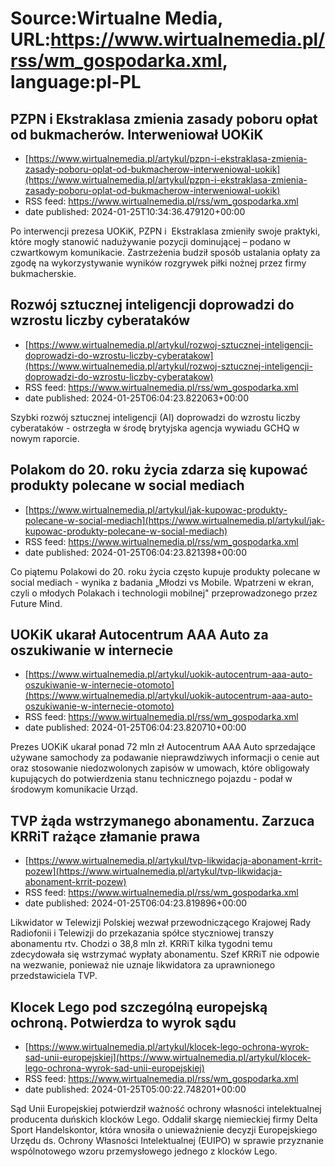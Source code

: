 # Source:Wirtualne Media, URL:https://www.wirtualnemedia.pl/rss/wm_gospodarka.xml, language:pl-PL

## PZPN i Ekstraklasa zmienia zasady poboru opłat od bukmacherów. Interweniował UOKiK
 - [https://www.wirtualnemedia.pl/artykul/pzpn-i-ekstraklasa-zmienia-zasady-poboru-oplat-od-bukmacherow-interweniowal-uokik](https://www.wirtualnemedia.pl/artykul/pzpn-i-ekstraklasa-zmienia-zasady-poboru-oplat-od-bukmacherow-interweniowal-uokik)
 - RSS feed: https://www.wirtualnemedia.pl/rss/wm_gospodarka.xml
 - date published: 2024-01-25T10:34:36.479120+00:00

Po interwencji prezesa UOKiK, PZPN i  Ekstraklasa zmieniły swoje praktyki, które mogły stanowić nadużywanie pozycji dominującej – podano w czwartkowym komunikacie. Zastrzeżenia budził sposób ustalania opłaty za zgodę na wykorzystywanie wyników rozgrywek piłki nożnej przez firmy bukmacherskie.

## Rozwój sztucznej inteligencji doprowadzi do wzrostu liczby cyberataków
 - [https://www.wirtualnemedia.pl/artykul/rozwoj-sztucznej-inteligencji-doprowadzi-do-wzrostu-liczby-cyberatakow](https://www.wirtualnemedia.pl/artykul/rozwoj-sztucznej-inteligencji-doprowadzi-do-wzrostu-liczby-cyberatakow)
 - RSS feed: https://www.wirtualnemedia.pl/rss/wm_gospodarka.xml
 - date published: 2024-01-25T06:04:23.822063+00:00

Szybki rozwój sztucznej inteligencji (AI) doprowadzi do wzrostu liczby cyberataków - ostrzegła w środę brytyjska agencja wywiadu GCHQ w nowym raporcie.

## Polakom do 20. roku życia zdarza się kupować produkty polecane w social mediach
 - [https://www.wirtualnemedia.pl/artykul/jak-kupowac-produkty-polecane-w-social-mediach](https://www.wirtualnemedia.pl/artykul/jak-kupowac-produkty-polecane-w-social-mediach)
 - RSS feed: https://www.wirtualnemedia.pl/rss/wm_gospodarka.xml
 - date published: 2024-01-25T06:04:23.821398+00:00

Co piątemu Polakowi do 20. roku życia często kupuje produkty polecane w social mediach - wynika z badania „Młodzi vs Mobile. Wpatrzeni w ekran, czyli o młodych Polakach i technologii mobilnej" przeprowadzonego przez Future Mind.

## UOKiK ukarał Autocentrum AAA Auto za oszukiwanie w internecie
 - [https://www.wirtualnemedia.pl/artykul/uokik-autocentrum-aaa-auto-oszukiwanie-w-internecie-otomoto](https://www.wirtualnemedia.pl/artykul/uokik-autocentrum-aaa-auto-oszukiwanie-w-internecie-otomoto)
 - RSS feed: https://www.wirtualnemedia.pl/rss/wm_gospodarka.xml
 - date published: 2024-01-25T06:04:23.820710+00:00

Prezes UOKiK ukarał ponad 72 mln zł Autocentrum AAA Auto sprzedające używane samochody za podawanie nieprawdziwych informacji o cenie aut oraz stosowanie niedozwolonych zapisów w umowach, które obligowały kupujących do potwierdzenia stanu technicznego pojazdu - podał w środowym komunikacie Urząd.

## TVP żąda wstrzymanego abonamentu. Zarzuca KRRiT rażące złamanie prawa
 - [https://www.wirtualnemedia.pl/artykul/tvp-likwidacja-abonament-krrit-pozew](https://www.wirtualnemedia.pl/artykul/tvp-likwidacja-abonament-krrit-pozew)
 - RSS feed: https://www.wirtualnemedia.pl/rss/wm_gospodarka.xml
 - date published: 2024-01-25T06:04:23.819896+00:00

Likwidator w Telewizji Polskiej wezwał przewodniczącego Krajowej Rady Radiofonii i Telewizji do przekazania spółce styczniowej transzy abonamentu rtv. Chodzi o 38,8 mln zł. KRRiT kilka tygodni temu zdecydowała się wstrzymać wypłaty abonamentu. Szef KRRiT nie odpowie na wezwanie, ponieważ nie uznaje likwidatora za uprawnionego przedstawiciela TVP.

## Klocek Lego pod szczególną europejską ochroną. Potwierdza to wyrok sądu
 - [https://www.wirtualnemedia.pl/artykul/klocek-lego-ochrona-wyrok-sad-unii-europejskiej](https://www.wirtualnemedia.pl/artykul/klocek-lego-ochrona-wyrok-sad-unii-europejskiej)
 - RSS feed: https://www.wirtualnemedia.pl/rss/wm_gospodarka.xml
 - date published: 2024-01-25T05:00:22.748201+00:00

Sąd Unii Europejskiej potwierdził ważność ochrony własności intelektualnej producenta duńskich klocków Lego. Oddalił skargę niemieckiej firmy Delta Sport Handelskontor, która wnosiła o unieważnienie decyzji Europejskiego Urzędu ds. Ochrony Własności Intelektualnej (EUIPO) w sprawie przyznanie wspólnotowego wzoru przemysłowego jednego z klocków Lego.

